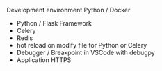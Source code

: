 Development environment Python / Docker 

- Python / Flask Framework
- Celery
- Redis
- hot reload on modify file for Python or Celery
- Debugger / Breakpoint in VSCode with debugpy
- Application HTTPS
